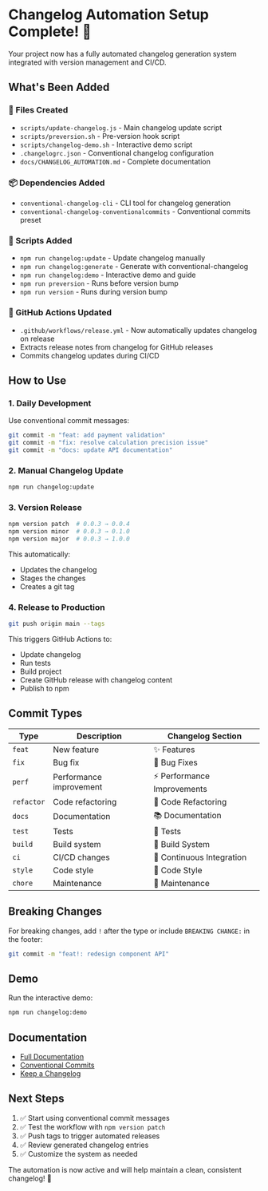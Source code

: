 # Changelog Automation Setup Complete! 🎉

Your project now has a fully automated changelog generation system integrated with version management and CI/CD.

## What's Been Added

### 📁 Files Created

- `scripts/update-changelog.js` - Main changelog update script
- `scripts/preversion.sh` - Pre-version hook script
- `scripts/changelog-demo.sh` - Interactive demo script
- `.changelogrc.json` - Conventional changelog configuration
- `docs/CHANGELOG_AUTOMATION.md` - Complete documentation

### 📦 Dependencies Added

- `conventional-changelog-cli` - CLI tool for changelog generation
- `conventional-changelog-conventionalcommits` - Conventional commits preset

### 🔧 Scripts Added

- `npm run changelog:update` - Update changelog manually
- `npm run changelog:generate` - Generate with conventional-changelog
- `npm run changelog:demo` - Interactive demo and guide
- `npm run preversion` - Runs before version bump
- `npm run version` - Runs during version bump

### 🚀 GitHub Actions Updated

- `.github/workflows/release.yml` - Now automatically updates changelog on release
- Extracts release notes from changelog for GitHub releases
- Commits changelog updates during CI/CD

## How to Use

### 1. Daily Development

Use conventional commit messages:

```bash
git commit -m "feat: add payment validation"
git commit -m "fix: resolve calculation precision issue"
git commit -m "docs: update API documentation"
```

### 2. Manual Changelog Update

```bash
npm run changelog:update
```

### 3. Version Release

```bash
npm version patch  # 0.0.3 → 0.0.4
npm version minor  # 0.0.3 → 0.1.0
npm version major  # 0.0.3 → 1.0.0
```

This automatically:
- Updates the changelog
- Stages the changes
- Creates a git tag

### 4. Release to Production

```bash
git push origin main --tags
```

This triggers GitHub Actions to:
- Update changelog
- Run tests
- Build project
- Create GitHub release with changelog content
- Publish to npm

## Commit Types

| Type | Description | Changelog Section |
|------|-------------|-------------------|
| `feat` | New feature | ✨ Features |
| `fix` | Bug fix | 🐛 Bug Fixes |
| `perf` | Performance improvement | ⚡ Performance Improvements |
| `refactor` | Code refactoring | 🔨 Code Refactoring |
| `docs` | Documentation | 📚 Documentation |
| `test` | Tests | 🧪 Tests |
| `build` | Build system | 🔧 Build System |
| `ci` | CI/CD changes | 🔧 Continuous Integration |
| `style` | Code style | 🧹 Code Style |
| `chore` | Maintenance | 🧹 Maintenance |

## Breaking Changes

For breaking changes, add `!` after the type or include `BREAKING CHANGE:` in the footer:

```bash
git commit -m "feat!: redesign component API"
```

## Demo

Run the interactive demo:

```bash
npm run changelog:demo
```

## Documentation

- [Full Documentation](docs/CHANGELOG_AUTOMATION.md)
- [Conventional Commits](https://conventionalcommits.org/)
- [Keep a Changelog](https://keepachangelog.com/)

## Next Steps

1. ✅ Start using conventional commit messages
2. ✅ Test the workflow with `npm version patch`
3. ✅ Push tags to trigger automated releases
4. ✅ Review generated changelog entries
5. ✅ Customize the system as needed

The automation is now active and will help maintain a clean, consistent changelog! 🚀
